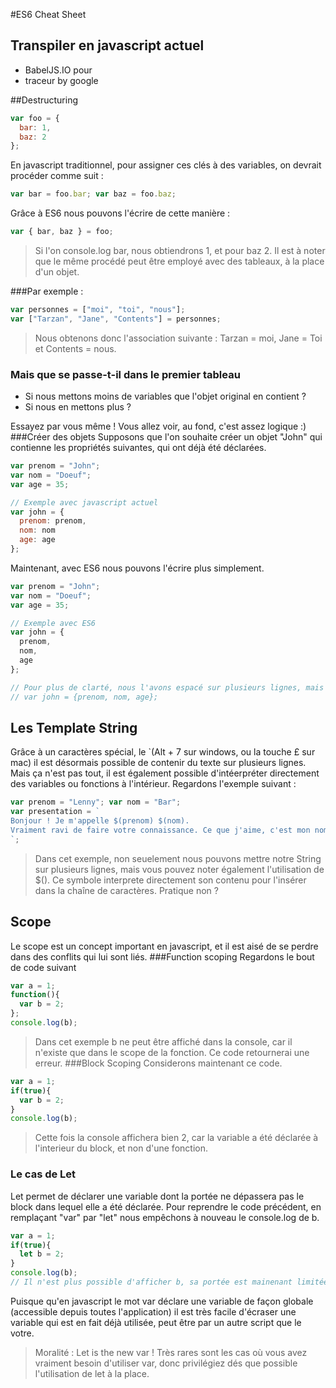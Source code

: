 #ES6 Cheat Sheet
## Transpiler en javascript actuel
* BabelJS.IO pour 
* traceur by google

##Destructuring
```javascript
var foo = {
  bar: 1,
  baz: 2
};
```
En javascript traditionnel, pour assigner ces clés à des variables, on devrait procéder comme suit : 
```javascript
var bar = foo.bar; var baz = foo.baz;
```
Grâce à ES6 nous pouvons l'écrire de cette manière :
```javascript
var { bar, baz } = foo;
```
> Si l'on console.log bar, nous obtiendrons 1, et pour baz 2. Il est à noter que le même procédé peut être employé avec des tableaux, à la place d'un objet.

###Par exemple : 
```javascript
var personnes = ["moi", "toi", "nous"];
var ["Tarzan", "Jane", "Contents"] = personnes;
```
> Nous obtenons donc l'association suivante : Tarzan = moi, Jane = Toi et Contents = nous. 

### Mais que se passe-t-il dans le premier tableau 
* Si nous mettons moins de variables que l'objet original en contient ? 
* Si nous en mettons plus ?

Essayez par vous même ! Vous allez voir, au fond, c'est assez logique :)
###Créer des objets
Supposons que l'on souhaite créer un objet "John" qui contienne les propriétés suivantes, qui ont déjà été déclarées.
```javascript
var prenom = "John";
var nom = "Doeuf";
var age = 35;

// Exemple avec javascript actuel
var john = {
  prenom: prenom,
  nom: nom
  age: age
};
```
Maintenant, avec ES6 nous pouvons l'écrire plus simplement.
```javascript
var prenom = "John";
var nom = "Doeuf";
var age = 35;

// Exemple avec ES6
var john = {
  prenom,
  nom,
  age
};

// Pour plus de clarté, nous l'avons espacé sur plusieurs lignes, mais nous aurions tout aussi bien pû écrire
// var john = {prenom, nom, age};
```
## Les Template String
Grâce à un caractères spécial, le `(Alt + 7 sur windows, ou la touche £ sur mac) il est désormais possible de contenir du texte sur plusieurs lignes. Mais ça n'est pas tout, il est également possible d'intéerpréter directement des variables ou fonctions à l'intérieur. 
Regardons l'exemple suivant : 
```javascript
var prenom = "Lenny"; var nom = "Bar";
var presentation = `
Bonjour ! Je m'appelle $(prenom) $(nom). 
Vraiment ravi de faire votre connaissance. Ce que j'aime, c'est mon nom :)
`;
```
> Dans cet exemple, non seuelement nous pouvons mettre notre String sur plusieurs lignes, mais vous pouvez noter également l'utilisation de $(). Ce symbole interprete directement son contenu pour l'insérer dans la chaîne de caractères. Pratique non ?

## Scope
Le scope est un concept important en javascript, et il est aisé de se perdre dans des conflits qui lui sont liés. 
###Function scoping
Regardons le bout de code suivant
```javascript
var a = 1;
function(){
  var b = 2;
};
console.log(b);
```
> Dans cet exemple b ne peut être affiché dans la console, car il n'existe que dans le scope de la fonction. Ce code retournerai une erreur.
###Block Scoping
Considerons maintenant ce code.
```javascript
var a = 1;
if(true){
  var b = 2;
}
console.log(b);
```
> Cette fois la console affichera bien 2, car la variable a été déclarée à l'interieur du block, et non d'une fonction.

### Le cas de Let
Let permet de déclarer une variable dont la portée ne dépassera pas le block dans lequel elle a été déclarée.
Pour reprendre le code précédent, en remplaçant "var" par "let" nous empêchons à nouveau le console.log de b.
```javascript
var a = 1;
if(true){
  let b = 2;
}
console.log(b);
// Il n'est plus possible d'afficher b, sa portée est mainenant limitée au bloc auquel elle appartient (ce qui suit le if()
```
Puisque qu'en javascript le mot var déclare une variable de façon globale (accessible depuis toutes l'application) il est très facile d'écraser une variable qui est en fait déjà utilisée, peut être par un autre script que le votre. 
> Moralité : Let is the new var ! Très rares sont les cas où vous avez vraiment besoin d'utiliser var, donc privilégiez dés que possible l'utilisation de let à la place.

